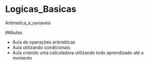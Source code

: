 # Logicas_Basicas
 Aritmetica_e_variaveis

##Aulas
- Aula de operações aritméticas
- Aula utilizando condicionais
- Aula criando uma calculadora utilizando todo aprendizado até o momento
